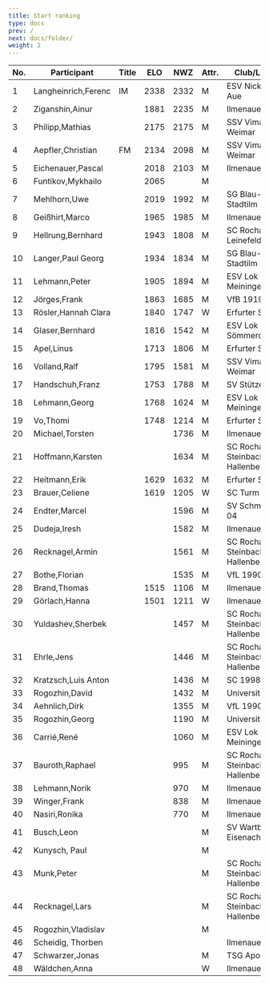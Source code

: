 ```yaml
---
title: Start ranking   
type: docs
prev: /
next: docs/folder/
weight: 2
---
```


| **No.** | **Participant**       | **Title** | **ELO** | **NWZ** | **Attr.** | **Club/Location**                    | **Country** | **Birth** | **FIDE ID**  | **PKZ**    |
|---------|-----------------------|-----------|---------|---------|-----------|--------------------------------------|-------------|-----------|--------------|------------|
| 1     | Langheinrich,Ferenc    | IM    | 2338 | 2332 | M     | ESV Nickelhütte Aue                | GER  | 1983   | 4641973    | 10124364 |
| 2     | Ziganshin,Ainur        |       | 1881 | 2235 | M     | Ilmenauer SV                       | RUS  | 1998   | 34111872   |          |
| 3     | Philipp,Mathias        |       | 2175 | 2175 | M     | SSV Vimaria 91 Weimar              | GER  | 1999   | 12958883   | 10269201 |
| 4     | Aepfler,Christian      | FM    | 2134 | 2098 | M     | SSV Vimaria 91 Weimar              | GER  | 1972   | 4628306    | 10000948 |
| 5     | Eichenauer,Pascal      |       | 2018 | 2103 | M     | Ilmenauer SV                       | GER  | 1999   | 12991848   | 10276112 |
| 6     | Funtikov,Mykhailo      |       | 2065 |      | M     |                                    | UKR  | 1964   | 14121204   |          |
| 7     | Mehlhorn,Uwe           |       | 2019 | 1992 | M     | SG Blau-Weiß Stadtilm              | GER  | 1961   | 4619552    | 10139500 |
| 8     | Geißhirt,Marco         |       | 1965 | 1985 | M     | Ilmenauer SV                       | GER  | 1990   | 4610563    | 10059257 |
| 9     | Hellrung,Bernhard      |       | 1943 | 1808 | M     | SC Rochade Leinefelde              | GER  | 1962   | 4692420    | 10079581 |
| 10    | Langer,Paul Georg      |       | 1934 | 1834 | M     | SG Blau-Weiß Stadtilm              | GER  | 2006   | 16230051   | 10575601 |
| 11    | Lehmann,Peter          |       | 1905 | 1894 | M     | ESV Lok Meiningen                  | GER  | 1968   | 34616020   | 10126161 |
| 12    | Jörges,Frank           |       | 1863 | 1685 | M     | VfB 1919 Vacha                     | GER  | 1959   | 24669415   | 10095989 |
| 13    | Rösler,Hannah Clara    |       | 1840 | 1747 | W     | Erfurter SK                        | GER  | 1999   | 12983500   | 10490386 |
| 14    | Glaser,Bernhard        |       | 1816 | 1542 | M     | ESV Lok Sömmerda                   | GER  | 1960   | 24638331   | 10061931 |
| 15    | Apel,Linus             |       | 1713 | 1806 | M     | Erfurter SK                        | GER  | 2008   | 16265785   | 10612173 |
| 16    | Volland,Ralf           |       | 1795 | 1581 | M     | SSV Vimaria 91 Weimar              | GER  | 1953   | 24640123   | 10230969 |
| 17    | Handschuh,Franz        |       | 1753 | 1788 | M     | SV Stützerbach                     | GER  | 1948   | 34602615   | 10073513 |
| 18    | Lehmann,Georg          |       | 1768 | 1624 | M     | ESV Lok Meiningen                  | GER  | 2002   | 34613005   | 10283268 |
| 19    | Vo,Thomi               |       | 1748 | 1214 | M     | Erfurter SK                        | GER  | 2010   | 34666320   | 10764829 |
| 20    | Michael,Torsten        |       |      | 1736 | M     | Ilmenauer SV                       | GER  | 1967   | 12982784   | 10143175 |
| 21    | Hoffmann,Karsten       |       |      | 1634 | M     | SC Rochade Steinbach-Hallenberg    | GER  | 1974   | 34633138   | 10086860 |
| 22    | Heitmann,Erik          |       | 1629 | 1632 | M     | Erfurter SK                        | GER  | 2012   | 34608940   | 10764825 |
| 23    | Brauer,Celiene         |       | 1619 | 1205 | W     | SC Turm Erfurt                     | GER  | 2009   | 34663622   | 10724741 |
| 24    | Endter,Marcel          |       |      | 1596 | M     | SV Schmalkalden 04                 | GER  | 2000   | 34693980   | 10827525 |
| 25    | Dudeja,Iresh           |       |      | 1582 | M     | Ilmenauer SV                       | IND  | 1992   | 25721380   | 10706913 |
| 26    | Recknagel,Armin        |       |      | 1561 | M     | SC Rochade Steinbach-Hallenberg    | GER  | 2008   | 533001294  | 10663729 |
| 27    | Bothe,Florian          |       |      | 1535 | M     | VfL 1990 Gera                      | GER  | 2008   |            | 10654031 |
| 28    | Brand,Thomas           |       | 1515 | 1106 | M     | Ilmenauer SV                       | GER  | 1979   | 34641009   | 10764827 |
| 29    | Görlach,Hanna          |       | 1501 | 1211 | W     | Ilmenauer SV                       | GER  | 2006   | 34675604   | 10837663 |
| 30    | Yuldashev,Sherbek      |       |      | 1457 | M     | SC Rochade Steinbach-Hallenberg    | GER  | 2003   | 533004129  | 10814051 |
| 31    | Ehrle,Jens             |       |      | 1446 | M     | SC Rochade Steinbach-Hallenberg    | GER  | 1972   | 533001251  | 10042729 |
| 32    | Kratzsch,Luis Anton    |       |      | 1436 | M     | SC 1998 Gotha                      | GER  | 2009   | 356095438  | 10830247 |
| 33    | Rogozhin,David         |       |      | 1432 | M     | UniversitätsSPVER                  | GER  | 2013   | 34639020   | 10756497 |
| 34    | Aehnlich,Dirk          |       |      | 1355 | M     | VfL 1990 Gera                      | GER  | 1976   |            | 10654047 |
| 35    | Rogozhin,Georg         |       |      | 1190 | M     | UniversitätsSPVER                  | GER  | 2015   | 34664009   | 10769633 |
| 36    | Carrié,René            |       |      | 1060 | M     | ESV Lok Meiningen                  | GER  | 1990   | 34689672   | 10848335 |
| 37    | Bauroth,Raphael        |       |      | 995  | M     | SC Rochade Steinbach-Hallenberg    | GER  | 2008   | 533001243  | 10856671 |
| 38    | Lehmann,Norik          |       |      | 970  | M     | Ilmenauer SV                       | GER  | 2010   | 34697195   | 10654063 |
| 39    | Winger,Frank           |       |      | 838  | M     | Ilmenauer SV                       | GER  | 1964   | 16233069   | 10651767 |
| 40    | Nasiri,Ronika          |       |      | 770  | M     | Ilmenauer SV                       | GER  | 2013   |            | 10737401 |
| 41    | Busch,Leon             |       |      |      | M     | SV Wartburgstadt Eisenach          | GER  | 2007   |            | 10856845 |
| 42    | Kunysch, Paul          |       |      |      | M     |                                    | GER  | 1976   |            |          |
| 43    | Munk,Peter             |       |      |      | M     | SC Rochade Steinbach-Hallenberg    | GER  | 2010   |            | 10863447 |
| 44    | Recknagel,Lars         |       |      |      | M     | SC Rochade Steinbach-Hallenberg    | GER  | 2009   |            | 10863449 |
| 45    | Rogozhin,Vladislav     |       |      |      | M     |                                    | GER  | 1978   | 80428037   |          |
| 46    | Scheidig, Thorben      |       |      |      |       | Ilmenauer SV                       | GER  | 2007   |            |          |
| 47    | Schwarzer,Jonas        |       |      |      | M     | TSG Apolda                         | GER  | 2006   | 34686223   | 10829349 |
| 48    | Wäldchen,Anna          |       |      |      | W     | Ilmenauer SV                       | GER  | 2013   | 533005435  | 10845229 |